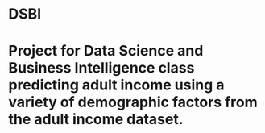 # DSBI
# Project for Data Science and Business Intelligence class predicting adult income using a variety of demographic factors from the adult income dataset.
